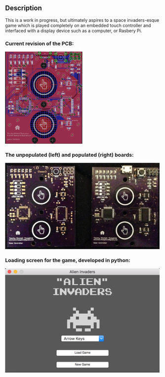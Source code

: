 ## Description

This is a work in progress, but ultimately aspires to a space invaders-esque game which is played completely on an embedded touch controller and interfaced with a display device such as a computer, or Rasbery Pi.

### Current revision of the PCB:

<img src="Pictures/Eagle_PCB.png" width="250">

### The unpopulated (left) and populated (right) boards:

<img src="Pictures/Unpopulated_and_Populated_PCB.jpeg" width="500">

### Loading screen for the game, developed in python:

<img src="Pictures/Game_Load_Screen.png" width="500">
